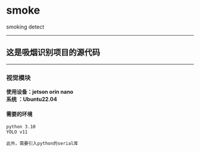 # smoke

smoking detect

***
## 这是吸烟识别项目的源代码
---
### 视觉模块
**使用设备：jetson orin nano** \
**系统   ：Ubuntu22.04**

#### 需要的环境
    python 3.10
    YOLO v11

    此外，需要引入python的serial库
